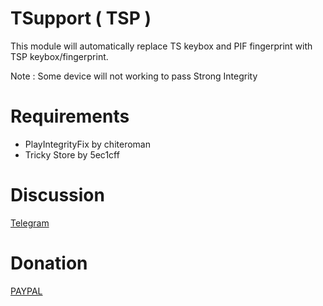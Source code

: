 # TSupport ( TSP )

This module will automatically replace TS keybox and PIF fingerprint with TSP keybox/fingerprint.

Note : Some device will not working to pass Strong Integrity

# Requirements
* PlayIntegrityFix by chiteroman
* Tricky Store by 5ec1cff

# Discussion
[Telegram](https://t.me/citraintegritytrick)

# Donation
[PAYPAL](https://paypal.me/CitraStanalone?country.x=US&locale.x=en_US)
